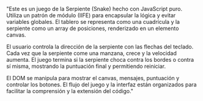 "Este es un juego de la Serpiente (Snake) hecho con JavaScript puro. Utiliza un patrón de módulo (IIFE) para encapsular la lógica y evitar variables globales. El tablero se representa como una cuadrícula y la serpiente como un array de posiciones, renderizado en un elemento canvas.

El usuario controla la dirección de la serpiente con las flechas del teclado. Cada vez que la serpiente come una manzana, crece y la velocidad aumenta. El juego termina si la serpiente choca contra los bordes o contra sí misma, mostrando la puntuación final y permitiendo reiniciar.

El DOM se manipula para mostrar el canvas, mensajes, puntuación y controlar los botones. El flujo del juego y la interfaz están organizados para facilitar la comprensión y la extensión del código." 